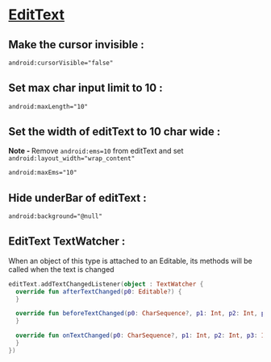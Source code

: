 # [EditText](https://developer.android.com/reference/android/widget/EditText)

## Make the cursor invisible :

```xml
android:cursorVisible="false"
```

## Set max char input limit to 10 :

```xml
android:maxLength="10"
```

## Set the width of editText to 10 char wide :

<b>Note - </b>
Remove `android:ems=10` from editText and set `android:layout_width="wrap_content"`

```xml
android:maxEms="10"
```

## Hide underBar of editText :

```xml
android:background="@null"
```

## EditText TextWatcher :

When an object of this type is attached to an Editable, its methods will be called when the text is changed

```kotlin
editText.addTextChangedListener(object : TextWatcher {
  override fun afterTextChanged(p0: Editable?) {
  }

  override fun beforeTextChanged(p0: CharSequence?, p1: Int, p2: Int, p3: Int) {
  }

  override fun onTextChanged(p0: CharSequence?, p1: Int, p2: Int, p3: Int) {
  }
})
```
